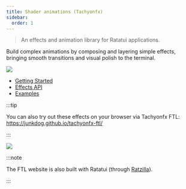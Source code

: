 ```yaml
---
title: Shader animations (Tachyonfx)
sidebar:
  order: 1
---
```


> An effects and animation library for Ratatui applications.

Build complex animations by composing and layering simple effects, bringing smooth transitions and
visual polish to the terminal.

![](https://github.com/junkdog/tachyonfx/raw/development/images/demo-0.6.0.gif)

- [Getting Started](https://github.com/junkdog/tachyonfx?tab=readme-ov-file#getting-started)
- [Effects API](https://docs.rs/tachyonfx/latest/tachyonfx/fx/index.html)
- [Examples](https://github.com/junkdog/tachyonfx/tree/development/examples)

:::tip

You can also try out these effects on your browser via Tachyonfx FTL:
<https://junkdog.github.io/tachyonfx-ftl/>

:::

![](https://raw.githubusercontent.com/junkdog/tachyonfx/development/images/tfx-ftl.png)

:::note

The FTL website is also built with Ratatui (through [Ratzilla](/ecosystem/ratzilla)).

:::
